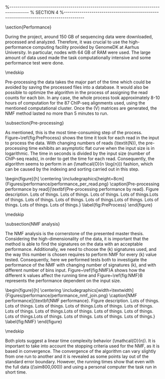 %----------------------------------------------------------------------------------------
%	SECTION 4
%----------------------------------------------------------------------------------------

\section{Performance}

During the project, around 150 GB of sequencing data were downloaded, processed and analyzed. Therefore, it was crucial to use the high-performance computing facility provided by GenomeDK at Aarhus University. In particular, nodes with 64 GB of RAM were used. The large amount of data used made the task computationally intensive and some performance test were done.

\medskip

Pre-processing the data takes the major part of the time which could be avoided by saving the processed files into a database. It would also be possible to optimize the algorithm in the process of assigning the read counts for each bin. In any case, the whole process took approximately 8-10 hours of computation for the 87 ChIP-seq alignments used, using the mentioned computational cluster. Once the \(V\) matrices are generated, the NMF method lasted no more than 5 minutes to run.

\subsection{Pre-processing}

As mentioned, this is the most time-consuming step of the process. Figure~\ref{fig:PreProcess} shows the time it took for each read in the input to process the data. With changing numbers of reads (\textit{N}), the pre-processing time exhibits an asymptotic flat curve when the input size is in logarithmic. The time in seconds is divided by the input size (number of ChIP-seq reads), in order to get the time for each read. Consequently, the algorithm seems to perform in an \(\mathcal{O}(n \log{n})\) fashion, which can be caused by the indexing and sorting carried out in this step.

\begin{figure}[h]
    \centering
    \includegraphics[height=8cm]{Figures/performance/performance_per_read.png}
    \caption[Pre-processing performance by read]{\textbf{Pre-processing performance by read}. Figure description. Lots of things. Lots of things. Lots of things. Lots of things.Lots of things. Lots of things. Lots of things. Lots of things.Lots of things. Lots of things. Lots of things. Lots of things.}
    \label{fig:PreProcess}
\end{figure}

\medskip

\subsection{NMF analysis}

The NMF analysis is the cornerstone of the presented master thesis. Considering the high-dimensionality of the data, it is important that the method is able to find the signatures on the data with an acceptable performance. Additionally, we need to choose the \(k\) signatures used, and the way this number is chosen requires to perform NMF for every \(k\) value tested. Consequently, here we performed tests both to investigate the performance of the NMF with changing number of signatures \(k\), and with different number of bins input. Figure~\ref{fig:NMF}A shows how the different k values affect the running time and Figure~\ref{fig:NMF}B represents the performance dependent on the input size.

\begin{figure}[h]
    \centering
    \includegraphics[width=\textwidth]{Figures/performance/performance_nmf_join.png}
    \caption[NMF performance]{\textbf{NMF performance}. Figure description. Lots of things. Lots of things. Lots of things. Lots of things.Lots of things. Lots of things. Lots of things. Lots of things.Lots of things. Lots of things. Lots of things. Lots of things.Lots of things. Lots of things. Lots of things. Lots of things.}
    \label{fig:NMF}
\end{figure}

\medskip

Both plots suggest a linear time complexity behavior \(\mathcal{O}(n)\). It is important to take into account the stopping criteria used for the NMF, as it is based in convergence. The convergence of the algorithm can vary slightly from one run to another and it is revealed as some points lay out of the standard error boundary. However, the running times show that even with the full data \((\sim800,000)\) and using a personal computer the task run in short time.